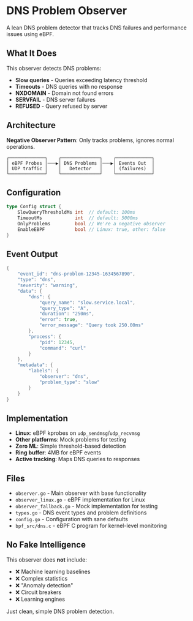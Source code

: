 # DNS Problem Observer

A lean DNS problem detector that tracks DNS failures and performance issues using eBPF.

## What It Does

This observer detects DNS problems:
- **Slow queries** - Queries exceeding latency threshold
- **Timeouts** - DNS queries with no response
- **NXDOMAIN** - Domain not found errors
- **SERVFAIL** - DNS server failures
- **REFUSED** - Query refused by server

## Architecture

**Negative Observer Pattern**: Only tracks problems, ignores normal operations.

```
┌─────────────┐    ┌──────────────┐    ┌─────────────┐
│ eBPF Probes │───▶│ DNS Problems │───▶│ Events Out  │
│ UDP traffic │    │   Detector   │    │ (failures)  │
└─────────────┘    └──────────────┘    └─────────────┘
```

## Configuration

```go
type Config struct {
    SlowQueryThresholdMs int  // default: 100ms
    TimeoutMs            int  // default: 5000ms
    OnlyProblems         bool // We're a negative observer
    EnableEBPF           bool // Linux: true, other: false
}
```

## Event Output

```go
{
    "event_id": "dns-problem-12345-1634567890",
    "type": "dns",
    "severity": "warning",
    "data": {
        "dns": {
            "query_name": "slow.service.local",
            "query_type": "A",
            "duration": "250ms",
            "error": true,
            "error_message": "Query took 250.00ms"
        },
        "process": {
            "pid": 12345,
            "command": "curl"
        }
    },
    "metadata": {
        "labels": {
            "observer": "dns",
            "problem_type": "slow"
        }
    }
}
```

## Implementation

- **Linux**: eBPF kprobes on `udp_sendmsg`/`udp_recvmsg`
- **Other platforms**: Mock problems for testing
- **Zero ML**: Simple threshold-based detection
- **Ring buffer**: 4MB for eBPF events
- **Active tracking**: Maps DNS queries to responses

## Files

- `observer.go` - Main observer with base functionality
- `observer_linux.go` - eBPF implementation for Linux
- `observer_fallback.go` - Mock implementation for testing
- `types.go` - DNS event types and problem definitions
- `config.go` - Configuration with sane defaults
- `bpf_src/dns.c` - eBPF C program for kernel-level monitoring

## No Fake Intelligence

This observer does **not** include:
- ❌ Machine learning baselines
- ❌ Complex statistics
- ❌ "Anomaly detection"
- ❌ Circuit breakers
- ❌ Learning engines

Just clean, simple DNS problem detection.